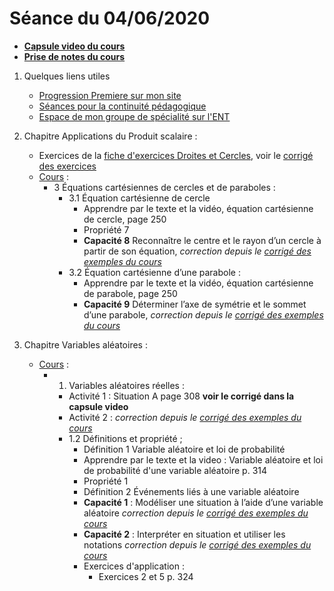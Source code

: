 # Séance du 04/06/2020

* __[Capsule video du cours](https://tube.ac-lyon.fr/videos/watch/691ac7c0-f1f7-4d87-8d1a-99fcefd2a1b3)__
* __[Prise de notes du cours](notes/2020-06-03-Note-16-58.pdf)__

1. Quelques liens utiles 
   * [Progression Premiere sur mon site](http://www.frederic-junier.org/Premiere2020/Progression/Premiere_2020.html)
   * [Séances pour la continuité pédagogique](https://frederic-junier.github.io/Premiere/)
   * [Espace de mon groupe de spécialité sur l'ENT](https://le-parc.ent.auvergnerhonealpes.fr/classes/premiere-specialite-maths/groupejunier/)


2. Chapitre Applications du Produit scalaire : 
   * Exercices de la [fiche d'exercices Droites et Cercles](https://frederic-junier.org/Premiere2020/Cours/Exercices-Droites-Cercles-Web.pdf), voir le [corrigé des exercices](../ApplicationsProduitScalaire/Exos/Corrige-Exos-Droites-Cercles.pdf)
   * [Cours](https://frederic-junier.org/Premiere2020/Cours/PremiereCoursApplicationsProduitScalaire2019V1-prof-Web.pdf)  :
     * 3 Équations cartésiennes de cercles et de paraboles :
       * 3.1 Équation cartésienne de cercle
         * Apprendre par le texte et la vidéo, équation cartésienne de cercle, page 250
         * Propriété 7
         * __Capacité 8__  Reconnaître le centre et le rayon d’un cercle à partir de son équation, _correction depuis le [corrigé des exemples du cours](../ApplicationsProduitScalaire/Cours/Corrige-ApplicationsProduitScalaire-2019.pdf)_  
       * 3.2  Équation cartésienne d’une parabole :
         * Apprendre par le texte et la vidéo, équation cartésienne de parabole, page 250
         * __Capacité 9__  Déterminer l’axe de symétrie et le sommet d’une parabole, _correction depuis le [corrigé des exemples du cours](../ApplicationsProduitScalaire/Cours/Corrige-ApplicationsProduitScalaire-2019.pdf)_  

3. Chapitre Variables aléatoires :
   * [Cours](https://frederic-junier.org/Premiere2020/Cours/PremiereCoursVariablesAleatoires-2019V1-Web.pdf) :
     * 1. Variables aléatoires réelles :
        * Activité 1 : Situation A page 308 __voir le corrigé dans la capsule video__
        * Activité 2 : _correction depuis le [corrigé des exemples du cours](../VariablesAleatoires/Cours/Corrige-VariablesAleatoires-2019.pdf)_
        * 1.2 Définitions et propriété ;
          * Définition 1 Variable aléatoire et loi de probabilité 
          * Apprendre par le texte et la video : Variable aléatoire et loi de probabilité d'une variable aléatoire p. 314
          * Propriété 1
          * Définition 2 Événements liés à une variable aléatoire
          * __Capacité 1__ :  Modéliser une situation à l’aide d’une variable aléatoire _correction depuis le [corrigé des exemples du cours](../VariablesAleatoires/Cours/Corrige-VariablesAleatoires-2019.pdf)_
          * __Capacité 2__ :  Interpréter en situation et utiliser les notations _correction depuis le [corrigé des exemples du cours](../VariablesAleatoires/Cours/Corrige-VariablesAleatoires-2019.pdf)_
          * Exercices d'application : 
            * Exercices 2 et 5 p. 324